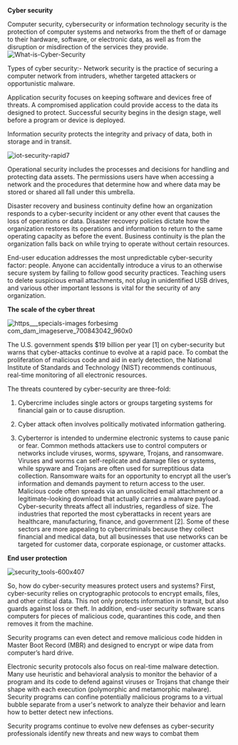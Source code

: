 **Cyber security**


Computer security, cybersecurity or information technology security is the protection of computer systems and networks from the theft of or damage to their hardware, software, or electronic data, as well as from the disruption or misdirection of the services they provide. 
![What-is-Cyber-Security](https://user-images.githubusercontent.com/59701199/73191613-ca449180-414d-11ea-8de1-47b9e772cdb4.jpg)


Types of cyber security:-
Network security is the practice of securing a computer network from intruders, whether targeted attackers or opportunistic malware.


Application security focuses on keeping software and devices free of threats. A compromised application could provide access to the data its designed to protect. Successful security begins in the design stage, well before a program or device is deployed.


Information security protects the integrity and privacy of data, both in storage and in transit.


![iot-security-rapid7](https://user-images.githubusercontent.com/59701199/73365333-220c0580-42d2-11ea-9a05-4b3ba0ef9b7d.jpg)



Operational security includes the processes and decisions for handling and protecting data assets. The permissions users have when accessing a network and the procedures that determine how and where data may be stored or shared all fall under this umbrella.


Disaster recovery and business continuity define how an organization responds to a cyber-security incident or any other event that causes the loss of operations or data. Disaster recovery policies dictate how the organization restores its operations and information to return to the same operating capacity as before the event. Business continuity is the plan the organization falls back on while trying to operate without certain resources.


End-user education addresses the most unpredictable cyber-security factor: people. Anyone can accidentally introduce a virus to an otherwise secure system by failing to follow good security practices. Teaching users to delete suspicious email attachments, not plug in unidentified USB drives, and various other important lessons is vital for the security of any organization.


**The scale of the cyber threat**


![https___specials-images forbesimg com_dam_imageserve_700843042_960x0](https://user-images.githubusercontent.com/59701199/73365582-829b4280-42d2-11ea-9de9-83f84e7e5381.jpg)


The U.S. government spends $19 billion per year [1] on cyber-security but warns that cyber-attacks continue to evolve at a rapid pace. To combat the proliferation of malicious code and aid in early detection, the National Institute of Standards and Technology (NIST) recommends continuous, real-time monitoring of all electronic resources.

The threats countered by cyber-security are three-fold:


1. Cybercrime includes single actors or groups targeting systems for financial gain or to cause disruption.


2. Cyber attack often involves politically motivated information gathering.


3. Cyberterror is intended to undermine electronic systems to cause panic or fear.
Common methods attackers use to control computers or networks include viruses, worms, spyware, Trojans, and ransomware. Viruses and worms can self-replicate and damage files or systems, while spyware and Trojans are often used for surreptitious data collection. Ransomware waits for an opportunity to encrypt all the user’s information and demands payment to return access to the user. Malicious code often spreads via an unsolicited email attachment or a legitimate-looking download that actually carries a malware payload.
Cyber-security threats affect all industries, regardless of size. The industries that reported the most cyberattacks in recent years are healthcare, manufacturing, finance, and government [2]. Some of these sectors are more appealing to cybercriminals because they collect financial and medical data, but all businesses that use networks can be targeted for customer data, corporate espionage, or customer attacks.


**End user protection**

![security_tools-600x407](https://user-images.githubusercontent.com/59701199/73365897-1240f100-42d3-11ea-8a1e-55b87a9bf5c2.jpg)


So, how do cyber-security measures protect users and systems? First, cyber-security relies on cryptographic protocols to encrypt emails, files, and other critical data. This not only protects information in transit, but also guards against loss or theft. In addition, end-user security software scans computers for pieces of malicious code, quarantines this code, and then removes it from the machine.

Security programs can even detect and remove malicious code hidden in Master Boot Record (MBR) and designed to encrypt or wipe data from computer’s hard drive.


Electronic security protocols also focus on real-time malware detection. Many use heuristic and behavioral analysis to monitor the behavior of a program and its code to defend against viruses or Trojans that change their shape with each execution (polymorphic and metamorphic malware). Security programs can confine potentially malicious programs to a virtual bubble separate from a user's network to analyze their behavior and learn how to better detect new infections.


Security programs continue to evolve new defenses as cyber-security professionals identify new threats and new ways to combat them

